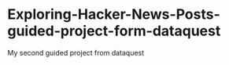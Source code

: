 # Exploring-Hacker-News-Posts-guided-project-form-dataquest
My second guided project from dataquest
